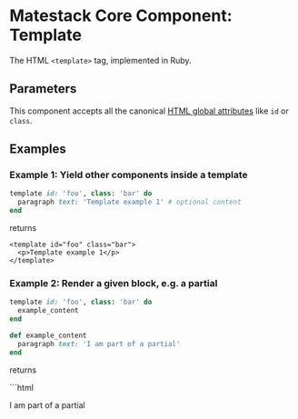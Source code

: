 # Matestack Core Component: Template

The HTML `<template>` tag, implemented in Ruby.

## Parameters

This component accepts all the canonical [HTML global attributes](https://www.w3schools.com/tags/ref_standardattributes.asp) like `id` or `class`.

## Examples

### Example 1: Yield other components inside a template

```ruby
template id: 'foo', class: 'bar' do
  paragraph text: 'Template example 1' # optional content
end
```

returns

```markup
<template id="foo" class="bar">
  <p>Template example 1</p>
</template>
```

### Example 2: Render a given block, e.g. a partial

```ruby
template id: 'foo', class: 'bar' do
  example_content
end

def example_content
  paragraph text: 'I am part of a partial'
end
```

returns

\`\`\`html

I am part of a partial

